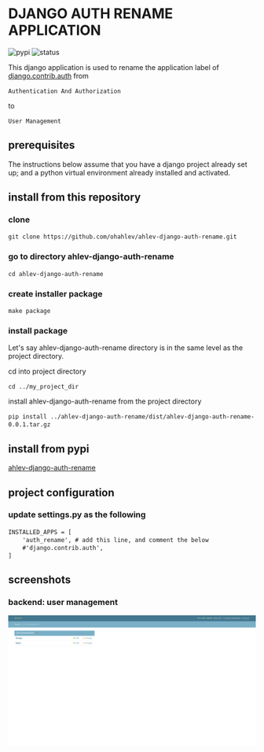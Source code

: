 # DJANGO AUTH RENAME APPLICATION
![pypi](https://img.shields.io/pypi/v/ahlev-django-auth-rename) ![status](https://img.shields.io/pypi/status/ahlev-django-auth-rename)

This django application is used to rename the application label of [django.contrib.auth](https://docs.djangoproject.com/en/3.0/ref/contrib/auth/) from
```
Authentication And Authorization
```
to
```
User Management
```

## prerequisites
The instructions below assume that you have a django project already set up; and a python virtual environment already installed and activated. 

## install from this repository
### clone
```
git clone https://github.com/ohahlev/ahlev-django-auth-rename.git
```

### go to directory ahlev-django-auth-rename
```
cd ahlev-django-auth-rename
```

### create installer package
```
make package
```

### install package
Let's say ahlev-django-auth-rename directory is in the same level as the project directory.

cd into project directory
```
cd ../my_project_dir
```
install ahlev-django-auth-rename from the project directory
```
pip install ../ahlev-django-auth-rename/dist/ahlev-django-auth-rename-0.0.1.tar.gz
```

## install from pypi
[ahlev-django-auth-rename](https://pypi.org/project/ahlev-django-auth-rename/)

## project configuration
### update settings.py as the following
```
INSTALLED_APPS = [
    'auth_rename', # add this line, and comment the below
    #'django.contrib.auth', 
]
```

## screenshots
### backend: user management
![](screenshot/auth_rename_backend1.png)